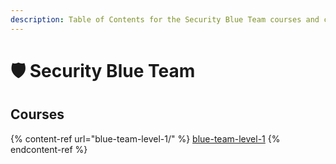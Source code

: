 ```yaml
---
description: Table of Contents for the Security Blue Team courses and certifications
---
```


# 🛡️ Security Blue Team

## Courses

{% content-ref url="blue-team-level-1/" %}
[blue-team-level-1](blue-team-level-1/)
{% endcontent-ref %}
